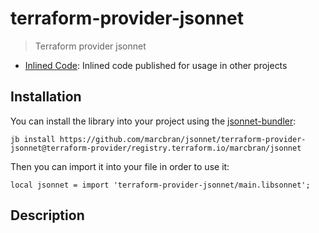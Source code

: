 # terraform-provider-jsonnet

> Terraform provider jsonnet

- [Inlined Code](https://github.com/marcbran/jsonnet/blob/terraform-provider/registry.terraform.io/marcbran/jsonnet/terraform-provider-jsonnet/main.libsonnet): Inlined code published for usage in other projects

## Installation

You can install the library into your project using the [jsonnet-bundler](https://github.com/jsonnet-bundler/jsonnet-bundler):

```shell
jb install https://github.com/marcbran/jsonnet/terraform-provider-jsonnet@terraform-provider/registry.terraform.io/marcbran/jsonnet
```

Then you can import it into your file in order to use it:

```jsonnet
local jsonnet = import 'terraform-provider-jsonnet/main.libsonnet';
```

## Description

